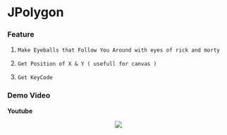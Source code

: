 # **JPolygon**

### **Feature**

1. `Make Eyeballs that Follow You Around with eyes of rick and morty`

2. `Get Position of X & Y ( usefull for canvas )`

3. `Get KeyCode`

### **Demo Video**

**Youtube**

<center>

[![](https://i.ytimg.com/vi/T2ddrQkDqZQ/maxresdefault.jpg)](https://youtu.be/T2ddrQkDqZQ)

</center>

